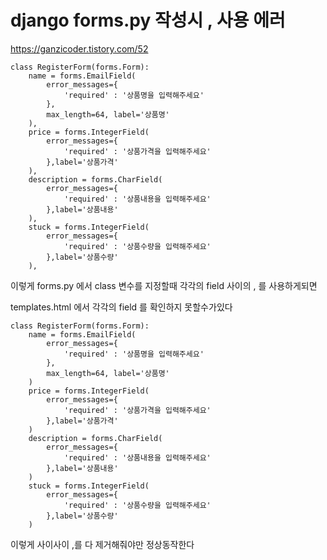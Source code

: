 # django forms.py 작성시 , 사용 에러
https://ganzicoder.tistory.com/52

```
class RegisterForm(forms.Form):    
    name = forms.EmailField(     
        error_messages={
            'required' : '상품명을 입력해주세요'
        },
        max_length=64, label='상품명'   
    ),
    price = forms.IntegerField(     
        error_messages={
            'required' : '상품가격을 입력해주세요'
        },label='상품가격'   
    ),
    description = forms.CharField(     
        error_messages={
            'required' : '상품내용을 입력해주세요'
        },label='상품내용'   
    ),
    stuck = forms.IntegerField(     
        error_messages={
            'required' : '상품수량을 입력해주세요'
        },label='상품수량'   
    ),
```

이렇게 forms.py 에서 class 변수를 지정할때 각각의 field 사이의 , 를 사용하게되면

 

templates.html 에서 각각의 field 를 확인하지 못할수가있다

 
```
class RegisterForm(forms.Form):    
    name = forms.EmailField(     
        error_messages={
            'required' : '상품명을 입력해주세요'
        },
        max_length=64, label='상품명'   
    )
    price = forms.IntegerField(     
        error_messages={
            'required' : '상품가격을 입력해주세요'
        },label='상품가격'   
    )
    description = forms.CharField(     
        error_messages={
            'required' : '상품내용을 입력해주세요'
        },label='상품내용'   
    )
    stuck = forms.IntegerField(     
        error_messages={
            'required' : '상품수량을 입력해주세요'
        },label='상품수량'   
    )
```

이렇게 사이사이 ,를 다 제거해줘야만 정상동작한다